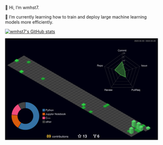 👋 Hi, I’m wmhst7. 

🌱 I’m currently learning how to train and deploy large machine learning models more efficiently.

[![wmhst7's GitHub stats](https://github-readme-stats.vercel.app/api?username=wmhst7&show_icons=true&theme=transparent)](https://github.com/anuraghazra/github-readme-stats)


<img src="./profile-3d-contrib/profile-night-green.svg" alt="drawing" width="670"/>
